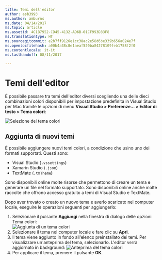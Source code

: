 ```yaml
---
title: Temi dell'editor
author: asb3993
ms.author: amburns
ms.date: 04/14/2017
ms.topic: article
ms.assetid: 4C1B7952-CD45-4132-AD6B-01CF993D83F8
ms.translationtype: HT
ms.sourcegitcommit: e2b7ff9126e1cc38ac2e58d6be339b656a024e7f
ms.openlocfilehash: a00b4a38c0e1aeaf520ba84278109feb1758f2f0
ms.contentlocale: it-it
ms.lasthandoff: 08/11/2017

---
```


# <a name="editor-themes"></a>Temi dell'editor
È possibile passare tra temi dell'editor diversi scegliendo una delle dieci combinazioni colori disponibili per impostazione predefinita in Visual Studio per Mac tramite le opzioni di menu **Visual Studio > Preferenze... > Editor di testo > Tema colori**:

 ![Selezione del tema colori](media/source-editor-image17.png)

## <a name="adding-new-themes"></a>Aggiunta di nuovi temi

È possibile aggiungere nuovi temi colori, a condizione che usino uno dei formati supportati. Questi sono:

* Visual Studio (`.vssettings`)
* Xamarin Studio (`.json`)
* TextMate (`.tmTheme`)

Sono disponibili online molte risorse che permettono di creare un tema e generare un file nel formato supportato. Sono disponibili online anche molte raccolte che offrono accesso gratuito a temi di Visual Studio e TextMate.

Dopo aver trovato o creato un nuovo tema e averlo scaricato nel computer locale, eseguire le operazioni seguenti per aggiungerlo:

1. Selezionare il pulsante **Aggiungi** nella finestra di dialogo delle opzioni Tema colori:   
    ![Aggiunta di un tema colori](media/source-editor-image20.png)
2. Selezionare il tema nel computer locale e fare clic su **Apri**.
3. Il tema viene aggiunto in fondo all'elenco preinstallato dei temi. Per visualizzare un'anteprima del tema, selezionarlo. L'editor verrà aggiornato in background: ![Anteprima del tema colori](media/source-editor-image21.png)
4. Per applicare il tema, premere il pulsante **OK**. 

